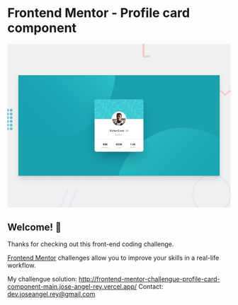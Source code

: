 # Frontend Mentor - Profile card component

![Design preview for the Profile card component coding challenge](./design/desktop-preview.jpg)

## Welcome! 👋

Thanks for checking out this front-end coding challenge.

[Frontend Mentor](https://www.frontendmentor.io) challenges allow you to improve your skills in a real-life workflow.

My challengue solution: http://frontend-mentor-challengue-profile-card-component-main.jose-angel-rey.vercel.app/
Contact: dev.joseangel.rey@gmail.com
